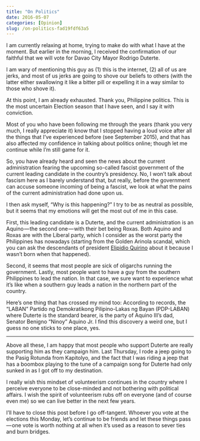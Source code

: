 ```yaml
---
title: "On Politics"
date: 2016-05-07
categories: [Opinion]
slug: /on-politics-fad19fdf63a5
---
```


I am currently relaxing at home, trying to make do with what I have at the moment. But earlier in the morning, I received the confirmation of our faithful that we will vote for Davao City Mayor Rodrigo Duterte. 

I am wary of mentioning this guy as (1) this is the internet, (2) all of us are jerks, and most of us jerks are going to shove our beliefs to others (with the latter either swallowing it like a bitter pill or expelling it in a way similar to those who shove it).

At this point, I am already exhausted. Thank you, Philippine politics. This is the most uncertain Election season that I have seen, and I say it with conviction.

Most of you who have been following me through the years (thank you very much, I really appreciate it) know that I stopped having a loud voice after all the things that I’ve experienced before (see September 2015), and that has also affected my confidence in talking about politics online; though let me continue while I’m still game for it.

So, you have already heard and seen the news about the current administration fearing the upcoming so-called fascist government of the current leading candidate in the country’s presidency. No, I won’t talk about fascism here as I barely understand that, but really, before the government can accuse someone incoming of being a fascist, we look at what the pains of the current administration had done upon us.

I then ask myself, “Why is this happening?” I try to be as neutral as possible, but it seems that my emotions will get the most out of me in this case.

First, this leading candidate is a Duterte, and the current administration is an Aquino — the second one — with their bet being Roxas. Both Aquino and Roxas are with the Liberal party, which I consider as the worst party the Philippines has nowadays (starting from the Golden Arinola scandal, which you can ask the descendants of president [Elipidio Quirino](http://www.manilatimes.net/elpidio-quirino/228780/) about it because I wasn’t born when that happened).

Second, it seems that most people are sick of oligarchs running the government. Lastly, most people want to have a guy from the southern Philippines to lead the nation. In that case, we sure want to experience what it’s like when a southern guy leads a nation in the northern part of the country.

Here’s one thing that has crossed my mind too: According to records, the “LABAN” Partido ng Demokratikong Pilipino-Lakas ng Bayan (PDP-LABAN) where Duterte is the standard bearer, is the party of Aquino III’s dad, Senator Benigno “Ninoy” Aquino Jr. I find this discovery a weird one, but I guess no one sticks to one place, yes.

* * *

Above all these, I am happy that most people who support Duterte are really supporting him as they campaign him. Last Thursday, I rode a jeep going to the Pasig Rotunda from Kapitolyo, and the fact that I was riding a jeep that has a boombox playing to the tune of a campaign song for Duterte had only sunked in as I got off to my destination.

I really wish this mindset of volunteerism continues in the country where I perceive everyone to be close-minded and not bothering with political affairs. I wish the spirit of volunteerism rubs off on everyone (and of course even me) so we can live better in the next few years.

I’ll have to close this post before I go off-tangent. Whoever you vote at the elections this Monday, let’s continue to be friends and let these things pass — one vote is worth nothing at all when it’s used as a reason to sever ties and burn bridges.
